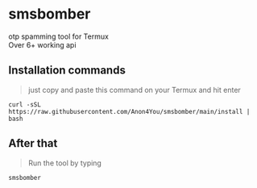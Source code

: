 # smsbomber

otp spamming tool for Termux <br>
Over 6+ working api

## Installation commands 
> just copy and paste this command on your Termux and hit enter
```
curl -sSL https://raw.githubusercontent.com/Anon4You/smsbomber/main/install | bash
```
## After that
> Run the tool by typing 
```
smsbomber
```
